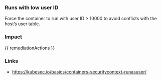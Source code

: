 
### Runs with low user ID
Force the container to run with user ID > 10000 to avoid conflicts with the host’s user table.

### Impact
<!-- Add Impact here -->

<!-- DO NOT CHANGE -->
{{ remediationActions }}

### Links
- https://kubesec.io/basics/containers-securitycontext-runasuser/

